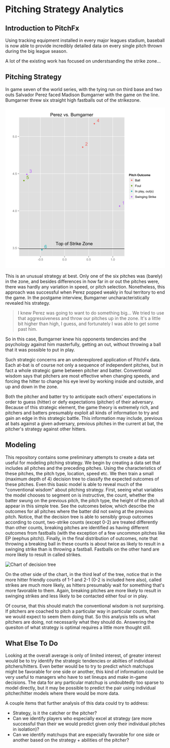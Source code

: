 Pitching Strategy Analytics
===========================

Introduction to PitchFx
---------------------------

Using tracking equipment installed in every major leagues stadium, baseball is now able to provide incredibly detailed data on every single pitch thrown during the big league season.

A lot of the existing work has focused on understsanding the strike zone...

Pitching Strategy
---------------------------

In game seven of the world series, with the tying run on third base and two outs Salvador Perez faced Madison Bumgarner with the game on the line. Bumgarner threw six straight high fastballs out of the strikezone. 

![Chart of Bumgarner vs. Perez](plots/perez_v_bumgarner.png)

This is an unusual strategy at best. Only one of the six pitches was (barely) in the zone, and besides differences in how far in or out the pitches were, there was hardly any variation in speed, or pitch selection. Nonetheless, this approach was successful when Perez popped weakly in foul territory to end the game. In the postgame interview, Bumgarner uncharacteristically revealed his strategy.

> I knew Perez was going to want to do something big... We tried to use that aggressiveness and throw our pitches up in the zone. It's a little bit higher than high, I guess, and fortunately I was able to get some past him.

So in this case, Bumgarner knew his opponents tendencies and the psychology against him masterfully, getting an out, without throwing a ball that it was possible to put in play.

Such strategic concerns are an underexplored application of PitchFx data. Each at-bat is of course not only a sequence of independent pitches, but in fact a whole strategic game between pitcher and batter. Conventional wisdom says that pitchers are most effective when changing speeds, and forcing the hitter to change his eye level by working inside and outside, and up and down in the zone.

Both the pitcher and batter try to anticipate each others' expectations in order to guess (hitter) or defy expectations (pitcher) of their adversary. Because of this strategic element, the game theory is extremely rich, and pitchers and batters presumably exploit all kinds of information to try and gain an edge in this strategic battle. This information may include, previous at bats against a given adversary, previous pitches in the current at bat, the pitcher's strategy against other hitters.

Modeling
---------------------------
This repository contains some preliminary attempts to create a data set useful for modeling pitching strategy. We begin by creating a data set that includes all pitches and the preceding pitches. Using the characteristics of these pitches, the pitch type, location, speed etc. We then train a small (maximum depth of 4) decision tree to classify the expected outcomes of these pitches. Even this basic model is able to reveal much of the "conventional wisdom" about pitching strategy. First, seeing what variables the model chooses to segment on is instructive, the count, whether the batter swung on the previous pitch, the pitch type, the height of the pitch all appear in this simple tree. See the outcomes below, which describe the outcomes for all pitches where the batter did not swing at the previous pitch. Notice, that the decision tree is able to sensibly group outcomes according to count, two-strike counts (except 0-2) are treated differently than other counts, breaking pitches are identified as having different outcomes from fastballs (with the exception of a few uncommon pitches like EP (eephus pitch)). Finally, in the final distribution of outcomes, note that throwing a breaking ball in these counts is about twice as likely to result in a swinging strike than is throwing a fastball. Fastballs on the other hand are more likely to result in called strikes.

![Chart of decision tree](img/tree_branch1.png)

On the other side of the chart, in the third leaf of the tree, notice that in the more hitter friendly counts of 1-1 and 2-1 (0-2 is included here also), called strikes are much more likely, as hitters presumably wait for something that's more favorable to them. Again, breaking pitches are more likely to result in swinging strikes and less likely to be contacted either foul or in play.

Of course, that this should match the conventional wisdom is not surprising. If pitchers are coached to pitch a particular way in particular counts, then we would expect to seem them doing that. So this analysis tells us what pitchers are doing, not necessarily what they should do. Answering the quesiton of what strategy is optimal requires a little more thought still.


What Else To Do
----------------------------

Looking at the overall average is only of limited interest, of greater interest would be to try identify the strategic tendencies or abilties of individual pitchers/hitters. Even better would be to try to predict which matchups might be favorable for one side or another, this kind of information could be very useful to managers who have to set lineups and make in-game decisions. The data for any particular matchup is undoubtedly too sparse to model directly, but it may be possible to predict the pair using individual pitcher/hitter models where there would be more data.

A couple items that further analysis of this data could try to address:
  * Strategy, is it the catcher or the pitcher?
  * Can we identify players who especially excel at strategy (are more successful than their we would predict given only their individual pitches in isolation)?
  * Can we identify matchups that are especially favorable for one side or another based on the strategy + abilities of the pitcher?